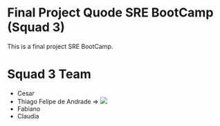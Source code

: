 # Final Project Quode SRE BootCamp (Squad 3)
This is a final project SRE BootCamp. 

# Squad 3 Team
- Cesar
- Thiago Felipe de Andrade  =>  [<img src="https://img.shields.io/badge/linkedin-%230077B5.svg?&style=for-the-badge&logo=linkedin&logoColor=white" />]([https://www.linkedin.com/in/USERNAME/](https://www.linkedin.com/in/thiago-felipe-de-andrade-932aab5/))
- Fabiano
- Claudia
